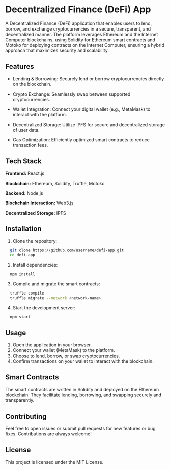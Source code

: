 
# Decentralized Finance (DeFi) App

A Decentralized Finance (DeFi) application that enables users to lend, borrow, and exchange cryptocurrencies in a secure, transparent, and decentralized manner. The platform leverages Ethereum and the Internet Computer blockchains, using Solidity for Ethereum smart contracts and Motoko for deploying contracts on the Internet Computer, ensuring a hybrid approach that maximizes security and scalability.
## Features

- Lending & Borrowing: Securely lend or borrow cryptocurrencies directly on the blockchain.
- Crypto Exchange: Seamlessly swap between supported cryptocurrencies.

- Wallet Integration: Connect your digital wallet (e.g., MetaMask) to interact with the platform.

- Decentralized Storage: Utilize IPFS for secure and decentralized storage of user data.
- Gas Optimization: Efficiently optimized smart contracts to reduce transaction fees.

## Tech Stack

**Frontend:** React.js

**Blockchain:** Ethereum, Solidity, Truffle, Motoko

**Backend:** Node.js

**Blockchain Interaction:** Web3.js

**Decentralized Storage:** IPFS


## Installation

1. Clone the repository:

```bash
  git clone https://github.com/username/defi-app.git
  cd defi-app

```
2. Install dependencies:

```bash
  npm install
```
3. Compile and migrate the smart contracts:

```bash
  truffle compile
  truffle migrate --network <network-name>
```

4. Start the development server:

```bash
  npm start
```


## Usage

1. Open the application in your browser.
2. Connect your wallet (MetaMask) to the platform.
3. Choose to lend, borrow, or swap cryptocurrencies.
4. Confirm transactions on your wallet to interact with the blockchain.

## Smart Contracts

The smart contracts are written in Solidity and deployed on the Ethereum blockchain. They facilitate lending, borrowing, and swapping securely and transparently.
## Contributing

Feel free to open issues or submit pull requests for new features or bug fixes. Contributions are always welcome!
## License


This project is licensed under the MIT License.






